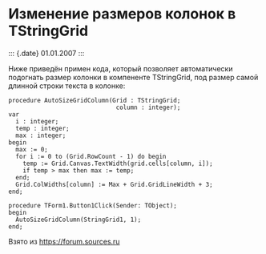 Изменение размеров колонок в TStringGrid
========================================

::: {.date}
01.01.2007
:::

Ниже приведён примен кода, который позволяет автоматически подогнать
размер колонки в компененте TStringGrid, под размер самой длинной строки
текста в колонке:

    procedure AutoSizeGridColumn(Grid : TStringGrid;
                                  column : integer);
    var
      i : integer;
      temp : integer;
      max : integer;
    begin
      max := 0;
      for i := 0 to (Grid.RowCount - 1) do begin
        temp := Grid.Canvas.TextWidth(grid.cells[column, i]);
        if temp > max then max := temp;
      end;
      Grid.ColWidths[column] := Max + Grid.GridLineWidth + 3;
    end;
     
    procedure TForm1.Button1Click(Sender: TObject);
    begin
      AutoSizeGridColumn(StringGrid1, 1);
    end;

Взято из <https://forum.sources.ru>
